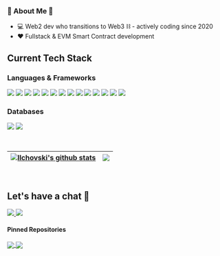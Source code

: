### 🤖 About Me 🤖

- 💻 Web2 dev who transitions to Web3 ⛓️ - actively coding since 2020
- ❤️ Fullstack & EVM Smart Contract development


## Current Tech Stack

### Languages & Frameworks
<p>
  <img src="https://img.shields.io/badge/JavaScript-F7DF1E?style=for-the-badge&logo=javascript&logoColor=black">
  <img src="https://img.shields.io/badge/TypeScript-3178C6?style=for-the-badge&logo=typescript&logoColor=white">
  <img src="https://img.shields.io/badge/Solidity-363636?style=for-the-badge&logo=solidity&logoColor=white">
  <img src="https://img.shields.io/badge/Hardhat-F7DF1E?style=for-the-badge">
  <img src="https://img.shields.io/badge/Node.js-43853D?style=for-the-badge&logo=node.js&logoColor=white">
  <img src="https://img.shields.io/badge/Express.js-404D59?style=for-the-badge">
  <img src="https://img.shields.io/badge/React-61DAFB?style=for-the-badge&logo=react&logoColor=white">
  <img src="https://img.shields.io/badge/Vue-4FC08D?style=for-the-badge&logo=vue.js&logoColor=white">
  <img src="https://img.shields.io/badge/HTML-E34F26?style=for-the-badge&logo=html5&logoColor=white">
  <img src="https://img.shields.io/badge/CSS-1572B6?style=for-the-badge&logo=css3&logoColor=white">
  <img src="https://img.shields.io/badge/Sass-CC6699?style=for-the-badge&logo=sass&logoColor=white">
  <img src="https://img.shields.io/badge/Java-BC0B19?style=for-the-badge">
  <img src="https://img.shields.io/badge/Shopify-7AB55C?style=for-the-badge&logo=shopify&logoColor=white">
  <img src="https://img.shields.io/badge/Liquid-67B8DE?style=for-the-badge">
<p>

 ### Databases
<p>
  <img src="https://img.shields.io/badge/PostgreSQL-316192?style=for-the-badge&logo=postgresql&logoColor=white">
  <img src="https://img.shields.io/badge/MongoDB-4EA94B?style=for-the-badge&logo=mongodb&logoColor=white">
</p>

<br>

<a href="https://github.com/ilchovski98"><img align="center" src="https://github-readme-stats.vercel.app/api?username=ilchovski98&show_icons=true&include_all_commits=true&theme=buefy&hide_border=true" alt="Ilchovski's github stats" /></a> | <a href="https://github.com/ilchovski98"><img align="center" src="https://github-readme-stats.vercel.app/api/top-langs/?username=ilchovski98&exclude_repo=shopify-titan-smart-cable&langs_count=6&layout=compact&theme=buefy&hide_border=true" /></a> |
| ------------- | ------------- |

<br>

## Let's have a chat 🍻
<p>
  <a href = "https://twitter.com/Nikola_ilchovsk"> <img src="https://img.shields.io/badge/Twitter-1DA1F2?style=for-the-badge&logo=twitter&logoColor=white"> </a> <a href = "https://www.linkedin.com/in/nikola-ilchovski-52940a176/"> <img src="https://img.shields.io/badge/linkedin-%230077B5.svg?style=for-the-badge&logo=linkedin&logoColor=white"> </a>
</p>

#### Pinned Repositories

<a href="https://github.com/ilchovski98/ERC20-bridge-smart-contract">
  <img align="center" src="https://github-readme-stats.vercel.app/api/pin/?username=ilchovski98&repo=ERC20-bridge-smart-contract&theme=buefy" />
</a>

<a href="https://github.com/ilchovski98/ERC20-bridge-frontend">
  <img align="center" src="https://github-readme-stats.vercel.app/api/pin/?username=ilchovski98&repo=ERC20-bridge-frontend&theme=buefy" />
</a>
